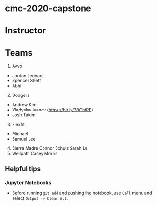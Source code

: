 # cmc-2020-capstone

# Instructor

# Teams
1. Avvo

* Jordan Leonard
* Spencer Sheff
* Abhi

2. Dodgers

* Andrew Kim
* Vladyslav Ivanov (https://bit.ly/38ChfPF)
* Josh Tatum

3. Flexfit
* Michael
* Samuel Lee
4. Sierra Madre
Connor Schulz
Sarah Lu
5. Wellpath
  Casey Morris

## Helpful tips

### Jupyter Notebooks

* Before running `git add` and pushing the notebook, use `Cell` menu and select `Output -> Clear All`.
